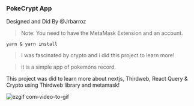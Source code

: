### PokeCrypt App

Designed and Did By @Jrbarroz
> Note: You need to have the MetaMask Extension and an account.
```
yarn & yarn install 
```

> I was fascinated by crypto and i did this project to learn more!

> it is a simple app of pokemóns record.

This project was did to learn more about nextjs, Thirdweb, React Query & Crypto using Thirdweb library and metamask!

![ezgif com-video-to-gif](https://github.com/JRBARROZ/thirdweb/assets/40250320/e67ea499-c044-417e-965b-96e00d50b164)

